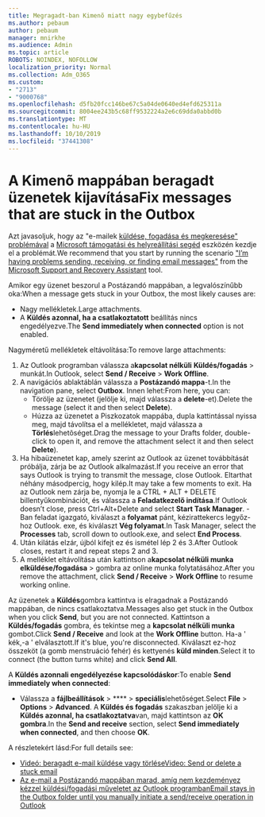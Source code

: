 ```yaml
---
title: Megragadt-ban Kimenõ miatt nagy egybefűzés
ms.author: pebaum
author: pebaum
manager: mnirkhe
ms.audience: Admin
ms.topic: article
ROBOTS: NOINDEX, NOFOLLOW
localization_priority: Normal
ms.collection: Adm_O365
ms.custom:
- "2713"
- "9000768"
ms.openlocfilehash: d5fb20fcc146be67c5a04de0640ed4efd625311a
ms.sourcegitcommit: 8004ee243b5c68ff9532224a2e6c69dda0abbd0b
ms.translationtype: MT
ms.contentlocale: hu-HU
ms.lasthandoff: 10/10/2019
ms.locfileid: "37441308"
---
```

# <a name="fix-messages-that-are-stuck-in-the-outbox"></a><span data-ttu-id="b3db5-102">A Kimenõ mappában beragadt üzenetek kijavítása</span><span class="sxs-lookup"><span data-stu-id="b3db5-102">Fix messages that are stuck in the Outbox</span></span>

<span data-ttu-id="b3db5-103">Azt javasoljuk, hogy az "e-mailek [küldése, fogadása és megkeresése" problémával](https://aka.ms/SaRA-OutlookSendReceive) a [Microsoft támogatási és helyreállítási segéd](https://diagnostics.office.com/#/) eszközén kezdje el a problémát.</span><span class="sxs-lookup"><span data-stu-id="b3db5-103">We recommend that you start by running the scenario ["I’m having problems sending, receiving, or finding email messages"](https://aka.ms/SaRA-OutlookSendReceive) from the [Microsoft Support and Recovery Assistant](https://diagnostics.office.com/#/) tool.</span></span>

<span data-ttu-id="b3db5-104">Amikor egy üzenet beszorul a Postázandó mappában, a legvalószínűbb oka:</span><span class="sxs-lookup"><span data-stu-id="b3db5-104">When a message gets stuck in your Outbox, the most likely causes are:</span></span>
- <span data-ttu-id="b3db5-105">Nagy mellékletek.</span><span class="sxs-lookup"><span data-stu-id="b3db5-105">Large attachments.</span></span>
- <span data-ttu-id="b3db5-106">A **Küldés azonnal, ha a csatlakoztatott** beállítás nincs engedélyezve.</span><span class="sxs-lookup"><span data-stu-id="b3db5-106">The **Send immediately when connected** option is not enabled.</span></span>

<span data-ttu-id="b3db5-107">Nagyméretű mellékletek eltávolítása:</span><span class="sxs-lookup"><span data-stu-id="b3db5-107">To remove large attachments:</span></span> 

1. <span data-ttu-id="b3db5-108">Az Outlook programban válassza a**kapcsolat nélküli** **Küldés/fogadás** > munkát.</span><span class="sxs-lookup"><span data-stu-id="b3db5-108">In Outlook, select **Send / Receive** > **Work Offline**.</span></span> 
2. <span data-ttu-id="b3db5-109">A navigációs ablaktáblán válassza a **Postázandó mappa**-t.</span><span class="sxs-lookup"><span data-stu-id="b3db5-109">In the navigation pane, select **Outbox**.</span></span> <span data-ttu-id="b3db5-110">Innen lehet:</span><span class="sxs-lookup"><span data-stu-id="b3db5-110">From here, you can:</span></span> 
    - <span data-ttu-id="b3db5-111">Törölje az üzenetet (jelölje ki, majd válassza a **delete**-et).</span><span class="sxs-lookup"><span data-stu-id="b3db5-111">Delete the message (select it and then select **Delete**).</span></span>
    - <span data-ttu-id="b3db5-112">Húzza az üzenetet a Piszkozatok mappába, dupla kattintással nyissa meg, majd távolítsa el a mellékletet, majd válassza a **Törlés**lehetõséget.</span><span class="sxs-lookup"><span data-stu-id="b3db5-112">Drag the message to your Drafts folder, double-click to open it, and remove the attachment select it and then select **Delete**).</span></span>
3. <span data-ttu-id="b3db5-113">Ha hibaüzenetet kap, amely szerint az Outlook az üzenet továbbítását próbálja, zárja be az Outlook alkalmazást.</span><span class="sxs-lookup"><span data-stu-id="b3db5-113">If you receive an error that says Outlook is trying to transmit the message, close Outlook.</span></span> <span data-ttu-id="b3db5-114">Eltarthat néhány másodpercig, hogy kilép.</span><span class="sxs-lookup"><span data-stu-id="b3db5-114">It may take a few moments to exit.</span></span> <span data-ttu-id="b3db5-115">Ha az Outlook nem zárja be, nyomja le a CTRL + ALT + DELETE billentyűkombinációt, és válassza a **Feladatkezelő indítása**.</span><span class="sxs-lookup"><span data-stu-id="b3db5-115">If Outlook doesn’t close, press Ctrl+Alt+Delete and select **Start Task Manager**.</span></span> <span data-ttu-id="b3db5-116">-Ban feladat igazgató, kiválaszt a **folyamat** pánt, kézirattekercs legyőz-hoz Outlook. exe, és kiválaszt **Vég folyamat**.</span><span class="sxs-lookup"><span data-stu-id="b3db5-116">In Task Manager, select the **Processes** tab, scroll down to outlook.exe, and select **End Process**.</span></span>
4. <span data-ttu-id="b3db5-117">Után kilátás elzár, újból kifejt ez és ismétel lép 2 és 3.</span><span class="sxs-lookup"><span data-stu-id="b3db5-117">After Outlook closes, restart it and repeat steps 2 and 3.</span></span> 
5. <span data-ttu-id="b3db5-118">A melléklet eltávolítása után kattintson a**kapcsolat nélküli munka** **elküldése/fogadása** > gombra az online munka folytatásához.</span><span class="sxs-lookup"><span data-stu-id="b3db5-118">After you remove the attachment, click **Send / Receive** > **Work Offline** to resume working online.</span></span> 

<span data-ttu-id="b3db5-119">Az üzenetek a **Küldés**gombra kattintva is elragadnak a Postázandó mappában, de nincs csatlakoztatva.</span><span class="sxs-lookup"><span data-stu-id="b3db5-119">Messages also get stuck in the Outbox when you click **Send**, but you are not connected.</span></span> <span data-ttu-id="b3db5-120">Kattintson a **Küldés/fogadás** gombra, és tekintse meg a **kapcsolat nélküli munka** gombot.</span><span class="sxs-lookup"><span data-stu-id="b3db5-120">Click **Send / Receive** and look at the **Work Offline** button.</span></span> <span data-ttu-id="b3db5-121">Ha-a ' kék,-a ' elválasztott.</span><span class="sxs-lookup"><span data-stu-id="b3db5-121">If it's blue, you're disconnected.</span></span> <span data-ttu-id="b3db5-122">Kiválaszt ez-hoz összeköt (a gomb menstruáció fehér) és kettyenés **küld minden**.</span><span class="sxs-lookup"><span data-stu-id="b3db5-122">Select it to connect (the button turns white) and click **Send All**.</span></span>
 
<span data-ttu-id="b3db5-123">A **Küldés azonnali engedélyezése kapcsolódáskor**:</span><span class="sxs-lookup"><span data-stu-id="b3db5-123">To enable **Send immediately when connected**:</span></span>
 
- <span data-ttu-id="b3db5-124">Válassza a **fájlbeállítások** > \*\*\*\* >  **speciális**lehetőséget.</span><span class="sxs-lookup"><span data-stu-id="b3db5-124">Select **File** > **Options** >  **Advanced**.</span></span>
<span data-ttu-id="b3db5-125">A **Küldés és fogadás** szakaszban jelölje ki a **Küldés azonnal, ha csatlakoztatva**van, majd kattintson az **OK gombra**.</span><span class="sxs-lookup"><span data-stu-id="b3db5-125">In the **Send and receive** section, select **Send immediately when connected**, and then choose **OK**.</span></span>
 
<span data-ttu-id="b3db5-126">A részletekért lásd:</span><span class="sxs-lookup"><span data-stu-id="b3db5-126">For full details see:</span></span>
- [<span data-ttu-id="b3db5-127">Videó: beragadt e-mail küldése vagy törlése</span><span class="sxs-lookup"><span data-stu-id="b3db5-127">Video: Send or delete a stuck email</span></span>](https://support.office.com/article/Video-Send-or-delete-an-email-stuck-in-your-outbox-26d5d34a-4e5f-444a-a9e8-44db04a94dec) 
- [<span data-ttu-id="b3db5-128">Az e-mail a Postázandó mappában marad, amíg nem kezdeményez kézzel küldési/fogadási műveletet az Outlook programban</span><span class="sxs-lookup"><span data-stu-id="b3db5-128">Email stays in the Outbox folder until you manually initiate a send/receive operation in Outlook</span></span>](https://support.microsoft.com/help/2797572/email-stays-in-the-outbox-folder-until-you-manually-initiate-a-send-re)
